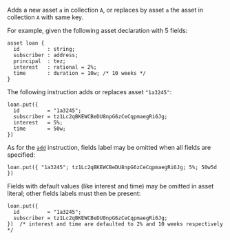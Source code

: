 Adds a new asset `a` in collection `A`, or replaces by asset `a` the asset in collection `A` with same key.

For example, given the following asset declaration with 5 fields:

```archetype
asset loan {
  id         : string;
  subscriber : address;
  principal  : tez;
  interest   : rational = 2%;
  time       : duration = 10w; /* 10 weeks */
}
```

The following instruction adds or replaces asset `"1a3245"`:

```archetype
loan.put({
  id         = "1a3245";
  subscriber = tz1Lc2qBKEWCBeDU8npG6zCeCqpmaegRi6Jg;
  interest   = 5%;
  time       = 50w;
})
```

As for the [`add`](/docs/reference/instructions/asset#aadda) instruction, fields label may be omitted when all fields are specified:

```archetype
loan.put({ "1a3245"; tz1Lc2qBKEWCBeDU8npG6zCeCqpmaegRi6Jg; 5%; 50w5d })
```

Fields with default values (like interest and time) may be omitted in asset literal; other fields labels must then be present:

```archetype
loan.put({
  id         = "1a3245";
  subscriber = tz1Lc2qBKEWCBeDU8npG6zCeCqpmaegRi6Jg;
})  /* interest and time are defaulted to 2% and 10 weeks respectively */
```